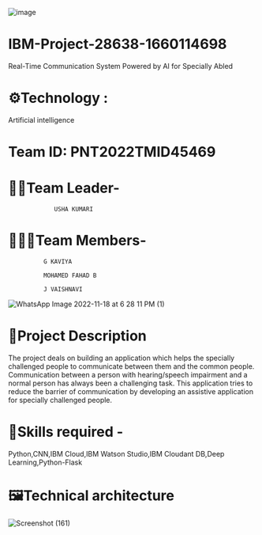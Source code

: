 ![image](https://user-images.githubusercontent.com/113189286/202659787-4fbadfbd-db86-496c-9374-b887b97bb010.png)
# IBM-Project-28638-1660114698
Real-Time Communication System Powered by AI for Specially Abled
# ⚙Technology : 
Artificial intelligence
# Team ID: PNT2022TMID45469
# 👩‍✈️Team Leader- 
                 USHA KUMARI

# 👨‍👨‍👦Team Members- 
              
              G KAVIYA
              
              MOHAMED FAHAD B
              
              J VAISHNAVI

![WhatsApp Image 2022-11-18 at 6 28 11 PM (1)](https://user-images.githubusercontent.com/113189286/202713959-4fed9383-fa2e-4c62-9750-c37e21cf0c3d.jpeg)
              
# 📜Project Description
The project deals on building an application which helps the specially challenged people to communicate between them and the common people. Communication between a person with hearing/speech impairment and a normal person has always been a challenging task. This application tries to reduce the barrier of communication by developing an assistive application for specially challenged people.
# 🎯Skills required -
Python,CNN,IBM Cloud,IBM Watson Studio,IBM Cloudant DB,Deep Learning,Python-Flask
# 🖼Technical architecture
![Screenshot (161)](https://user-images.githubusercontent.com/113189286/202658830-8c2e4df0-b2e4-49e6-bf1e-5181b54aef5d.png)
